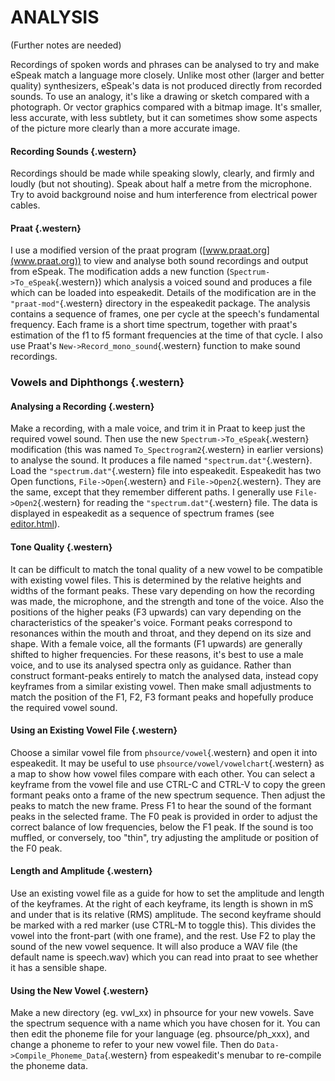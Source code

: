 ANALYSIS
========

(Further notes are needed)

Recordings of spoken words and phrases can be analysed to try and make
eSpeak match a language more closely. Unlike most other (larger and
better quality) synthesizers, eSpeak's data is not produced directly
from recorded sounds. To use an analogy, it's like a drawing or sketch
compared with a photograph. Or vector graphics compared with a bitmap
image. It's smaller, less accurate, with less subtlety, but it can
sometimes show some aspects of the picture more clearly than a more
accurate image.

#### Recording Sounds {.western}

Recordings should be made while speaking slowly, clearly, and firmly and
loudly (but not shouting). Speak about half a metre from the microphone.
Try to avoid background noise and hum interference from electrical power
cables.

#### Praat {.western}

I use a modified version of the praat program
([www.praat.org](www.praat.org)) to view and analyse both sound
recordings and output from eSpeak. The modification adds a new function
(`Spectrum->To_eSpeak`{.western}) which analysis a voiced sound and
produces a file which can be loaded into espeakedit. Details of the
modification are in the `"praat-mod"`{.western} directory in the
espeakedit package. The analysis contains a sequence of frames, one per
cycle at the speech's fundamental frequency. Each frame is a short time
spectrum, together with praat's estimation of the f1 to f5 formant
frequencies at the time of that cycle. I also use Praat's
`New->Record_mono_sound`{.western} function to make sound recordings.

### Vowels and Diphthongs {.western}

#### Analysing a Recording {.western}

Make a recording, with a male voice, and trim it in Praat to keep just
the required vowel sound. Then use the new
`Spectrum->To_eSpeak`{.western} modification (this was named
`To_Spectrogram2`{.western} in earlier versions) to analyse the sound.
It produces a file named `"spectrum.dat"`{.western}. Load the
`"spectrum.dat"`{.western} file into espeakedit. Espeakedit has two Open
functions, `File->Open`{.western} and `File->Open2`{.western}. They are
the same, except that they remember different paths. I generally use
`File->Open2`{.western} for reading the `"spectrum.dat"`{.western} file.
The data is displayed in espeakedit as a sequence of spectrum frames
(see [editor.html](editor.html)).

#### Tone Quality {.western}

It can be difficult to match the tonal quality of a new vowel to be
compatible with existing vowel files. This is determined by the relative
heights and widths of the formant peaks. These vary depending on how the
recording was made, the microphone, and the strength and tone of the
voice. Also the positions of the higher peaks (F3 upwards) can vary
depending on the characteristics of the speaker's voice. Formant peaks
correspond to resonances within the mouth and throat, and they depend on
its size and shape. With a female voice, all the formants (F1 upwards)
are generally shifted to higher frequencies. For these reasons, it's
best to use a male voice, and to use its analysed spectra only as
guidance. Rather than construct formant-peaks entirely to match the
analysed data, instead copy keyframes from a similar existing vowel.
Then make small adjustments to match the position of the F1, F2, F3
formant peaks and hopefully produce the required vowel sound.

#### Using an Existing Vowel File {.western}

Choose a similar vowel file from `phsource/vowel`{.western} and open it
into espeakedit. It may be useful to use
`phsource/vowel/vowelchart`{.western} as a map to show how vowel files
compare with each other. You can select a keyframe from the vowel file
and use CTRL-C and CTRL-V to copy the green formant peaks onto a frame
of the new spectrum sequence. Then adjust the peaks to match the new
frame. Press F1 to hear the sound of the formant peaks in the selected
frame. The F0 peak is provided in order to adjust the correct balance of
low frequencies, below the F1 peak. If the sound is too muffled, or
conversely, too "thin", try adjusting the amplitude or position of the
F0 peak.

#### Length and Amplitude {.western}

Use an existing vowel file as a guide for how to set the amplitude and
length of the keyframes. At the right of each keyframe, its length is
shown in mS and under that is its relative (RMS) amplitude. The second
keyframe should be marked with a red marker (use CTRL-M to toggle this).
This divides the vowel into the front-part (with one frame), and the
rest. Use F2 to play the sound of the new vowel sequence. It will also
produce a WAV file (the default name is speech.wav) which you can read
into praat to see whether it has a sensible shape.

#### Using the New Vowel {.western}

Make a new directory (eg. vwl\_xx) in phsource for your new vowels. Save
the spectrum sequence with a name which you have chosen for it. You can
then edit the phoneme file for your language (eg. phsource/ph\_xxx), and
change a phoneme to refer to your new vowel file. Then do
`Data->Compile_Phoneme_Data`{.western} from espeakedit's menubar to
re-compile the phoneme data.
